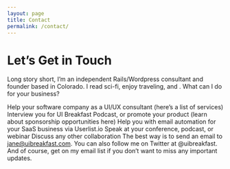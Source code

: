 ```yaml
---
layout: page
title: Contact
permalink: /contact/
---
```


# Let’s Get in Touch

Long story short, I’m an independent Rails/Wordpress consultant and founder based in Colorado. I read sci-fi, enjoy traveling, and . What can I do for your business?

Help your software company as a UI/UX consultant (here’s a list of services)
Interview you for UI Breakfast Podcast, or promote your product (learn about sponsorship opportunities here)
Help you with email automation for your SaaS business via Userlist.io
Speak at your conference, podcast, or webinar
Discuss any other collaboration
The best way is to send an email to jane@uibreakfast.com. You can also follow me on Twitter at @uibreakfast. And of course, get on my email list if you don’t want to miss any important updates.